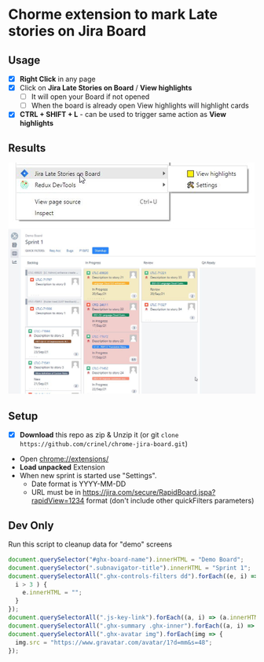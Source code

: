 # Chorme extension to mark **Late** stories on Jira Board

## Usage

- [x] **Right Click** in any page
- [x] Click on **Jira Late Stories on Board** / **View highlights**
  - [ ] It will open your Board if not opened
  - [ ] When the board is already open View highlights will highlight cards
- [x] **CTRL + SHIFT + L** - can be used to trigger same action as **View highlights**

## Results

![Usage](screens/usage.jpg)
![Board](screens/board.jpg)

## Setup

- [x] **Download** this repo as zip & Unzip it
      (or git `clone https://github.com/crinel/chrome-jira-board.git`)
- Open [chrome://extensions/](chrome://extensions/)
- **Load unpacked** Extension
- When new sprint is started use "Settings".
  - Date format is YYYY-MM-DD
  - URL must be in https://jira.com/secure/RapidBoard.jspa?rapidView=1234 format (don't include other quickFilters parameters)

## Dev Only

Run this script to cleanup data for "demo" screens

```js
document.querySelector("#ghx-board-name").innerHTML = "Demo Board";
document.querySelector(".subnavigator-title").innerHTML = "Sprint 1";
document.querySelectorAll(".ghx-controls-filters dd").forEach((e, i) => {
  i > 3 ) {
    e.innerHTML = "";
  }
});
document.querySelectorAll(".js-key-link").forEach((a, i) => (a.innerHTML = `DEMO-0${i}`));
document.querySelectorAll(".ghx-summary .ghx-inner").forEach((a, i) => (a.innerHTML = `Description to story ${i}`));
document.querySelectorAll(".ghx-avatar img").forEach(img => {
  img.src = "https://www.gravatar.com/avatar/1?d=mm&s=48";
});
```
